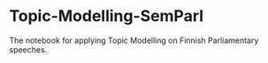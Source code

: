 # Topic-Modelling-SemParl

The notebook for applying Topic Modelling on Finnish Parliamentary speeches.
